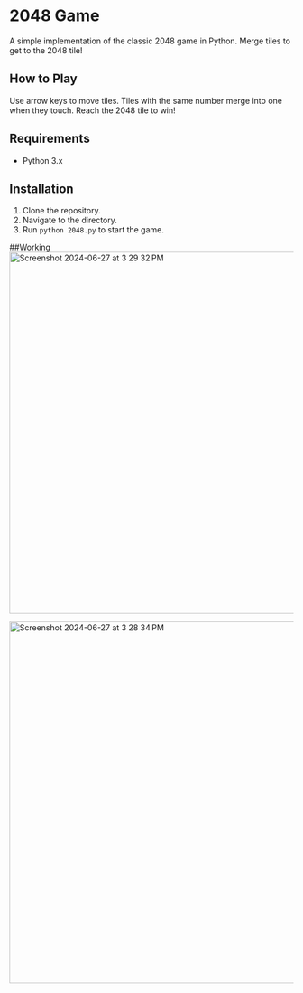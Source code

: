 # 2048 Game

A simple implementation of the classic 2048 game in Python. Merge tiles to get to the 2048 tile!

## How to Play
Use arrow keys to move tiles. Tiles with the same number merge into one when they touch. Reach the 2048 tile to win!

## Requirements
- Python 3.x

## Installation
1. Clone the repository.
2. Navigate to the directory.
3. Run `python 2048.py` to start the game.

##Working
<img width="640" alt="Screenshot 2024-06-27 at 3 29 32 PM" src="https://github.com/ronit1706/2048_game/assets/67206024/6109c01a-e7be-404b-9f59-a367db788faa">

<img width="640" alt="Screenshot 2024-06-27 at 3 28 34 PM" src="https://github.com/ronit1706/2048_game/assets/67206024/d11800a8-0579-48f5-9f82-bad31e6aa1d2">
